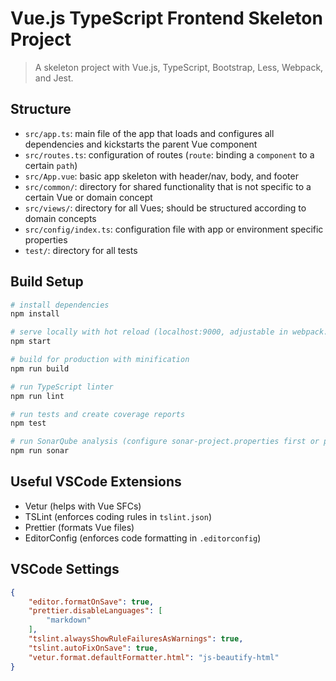 # Vue.js TypeScript Frontend Skeleton Project

> A skeleton project with Vue.js, TypeScript, Bootstrap, Less, Webpack, and Jest.

## Structure

- `src/app.ts`: main file of the app that loads and configures all dependencies and kickstarts the parent Vue component
- `src/routes.ts`: configuration of routes (`route`: binding a `component` to a certain `path`)
- `src/App.vue`: basic app skeleton with header/nav, body, and footer
- `src/common/`: directory for shared functionality that is not specific to a certain Vue or domain concept
- `src/views/`: directory for all Vues; should be structured according to domain concepts
- `src/config/index.ts`: configuration file with app or environment specific properties
- `test/`: directory for all tests

## Build Setup

``` bash
# install dependencies
npm install

# serve locally with hot reload (localhost:9000, adjustable in webpack.dev.config.js)
npm start

# build for production with minification
npm run build

# run TypeScript linter
npm run lint

# run tests and create coverage reports
npm test

# run SonarQube analysis (configure sonar-project.properties first or pass parameters to choose the SonarQube instance)
npm run sonar
```

## Useful VSCode Extensions

- Vetur (helps with Vue SFCs)
- TSLint (enforces coding rules in `tslint.json`)
- Prettier (formats Vue files)
- EditorConfig (enforces code formatting in `.editorconfig`)

## VSCode Settings

```json
{
    "editor.formatOnSave": true,
    "prettier.disableLanguages": [
        "markdown"
    ],
    "tslint.alwaysShowRuleFailuresAsWarnings": true,
    "tslint.autoFixOnSave": true,
    "vetur.format.defaultFormatter.html": "js-beautify-html"
}
```
